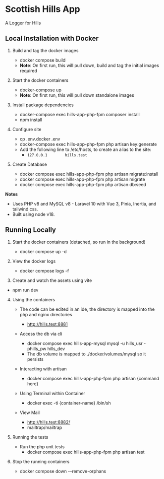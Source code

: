 # Scottish Hills App

A Logger for Hills

## Local Installation with Docker ##

1. Build and tag the docker images
   * docker compose build
   * **Note**: On first run, this will pull down, build and tag the initial images required

2. Start the docker containers
   * docker-compose up
   * **Note**: On first run, this will pull down standalone images

3. Install package dependencies
   * docker-compose exec hills-app-php-fpm composer install
   * npm install

4. Configure site
   * cp .env.docker .env
   * docker-compose exec hills-app-php-fpm php artisan key:generate
   * Add the following line to /etc/hosts, to create an alias to the site:
       * `127.0.0.1        hills.test`

5. Create Database
   * docker compose exec hills-app-php-fpm php artisan migrate:install
   * docker compose exec hills-app-php-fpm php artisan migrate
   * docker compose exec hills-app-php-fpm php artisan db:seed

**Notes**
 - Uses PHP v8 and MySQL v8 - Laravel 10 with Vue 3, Pinia, Inertia, and tailwind css.
 - Built using node v18.

## Running Locally ##

1. Start the docker containers (detached, so run in the background)
   * docker compose up -d

2. View the docker logs 
   * docker compose logs -f

3. Create and watch the assets using vite
  * npm run dev

4. Using the containers
   * The code can be edited in an ide, the directory is mapped into the php and nginx directories
     * http://hills.test:8881

   * Access the db via cli
      * docker compose exec hills-app-mysql mysql -u hills_usr -phills_pw hills_dev
      * The db volume is mapped to ./docker/volumes/mysql so it persists
   * Interacting with artisan
     * docker compose exec hills-app-php-fpm php artisan {command here}
   * Using Terminal within Container
     * docker exec -ti {container-name} /bin/sh   
   * View Mail 
     * http://hills.test:8882/
     * mailtrap/mailtrap 

5. Running the tests
   * Run the php unit tests
      * docker compose exec hills-app-php-fpm php artisan test

6. Stop the running containers
   * docker compose down --remove-orphans